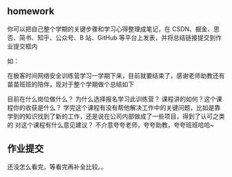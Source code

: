 ## homework
你可以把自己整个学期的关键步骤和学习心得整理成笔记，在 CSDN、掘金、思否、简书、知乎、公众号、B 站、GitHub 等平台上发表，并将总结链接提交到作业提交框内

如：

在极客时间网络安全训练营学习一学期下来，目前就要结束了，感谢老师助教还有苗苗班班的陪伴，现对于整个学期做个总结如下

目前在什么岗位做什么？
为什么选择报名学习此训练营？
课程讲的如何？这个课程你的收获是什么？
学完这个课程有没有帮他解决工作中的关键问题，比如是靠学到的知识找到了新的工作，还是说在公司内部做成了一些项目，得到了认可之类的
对这个课程有什么意见建议？
不介意夸夸老师，夸夸助教，夸夸班班哈哈~
## 作业提交
还没怎么看完，等看完再补全比较。。
[](https://www.yuque.com/someecho/gbxyph/bqkan9u3v56rii0l)